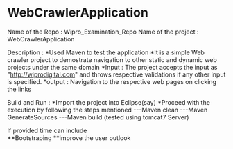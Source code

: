 # WebCrawlerApplication

Name of the Repo : Wipro_Examination_Repo
Name of the project :  WebCrawlerApplication

Description : 
*Used Maven to test the application
*It is a simple Web crawler project to demostrate navigation to other static and dynamic web projects under the same domain
*Input :  The project accepts the input as "http://wiprodigital.com" and throws respective validations if any other input is specified.
*output : Navigation to the respective web pages on clicking the links 

Build and Run : 
*Import the project into Eclipse(say)
*Proceed with the execution by following the steps mentioned 
---Maven clean 
---Maven GenerateSources
---Maven build (tested using tomcat7 Server)

If provided time can include  
**Bootstraping
**improve the user outlook



